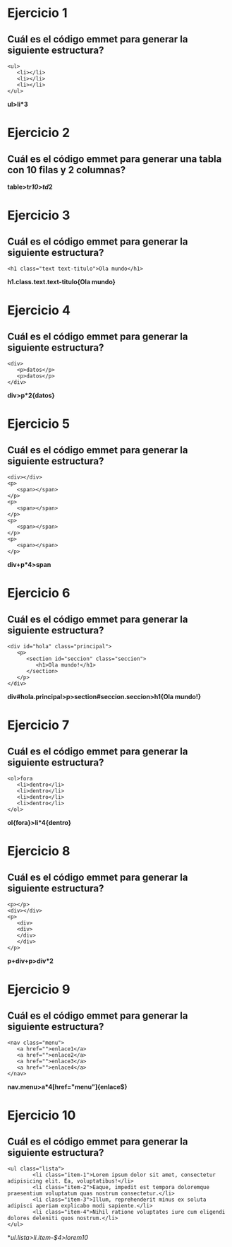 ﻿# Ejercicio 1
## Cuál es el código emmet para generar la siguiente estructura?
~~~
<ul>
   <li></li>
   <li></li>
   <li></li>
</ul>
~~~

**ul>li*3**


# Ejercicio 2
## Cuál es el código emmet para generar una tabla con 10 filas y 2 columnas?  
**table>tr*10>td*2**


# Ejercicio 3
## Cuál es el código emmet para generar la siguiente estructura?
~~~
<h1 class="text text-titulo">Ola mundo</h1>
~~~

**h1.class.text.text-titulo{Ola mundo}**


# Ejercicio 4
## Cuál es el código emmet para generar la siguiente estructura?
~~~
<div>
   <p>datos</p>
   <p>datos</p>
</div>
~~~

**div>p*2{datos}**


# Ejercicio 5
## Cuál es el código emmet para generar la siguiente estructura?
~~~
<div></div>
<p>
   <span></span>
</p>
<p>
   <span></span>
</p>
<p>
   <span></span>
</p>
<p>
   <span></span>
</p>
~~~

**div+p*4>span**


# Ejercicio 6
## Cuál es el código emmet para generar la siguiente estructura?
~~~
<div id="hola" class="principal">
   <p>
      <section id="seccion" class="seccion">
         <h1>Ola mundo!</h1>
      </section>
   </p>
</div>
~~~

**div#hola.principal>p>section#seccion.seccion>h1{Ola mundo!}**


# Ejercicio 7
## Cuál es el código emmet para generar la siguiente estructura?
~~~
<ol>fora
   <li>dentro</li>
   <li>dentro</li>
   <li>dentro</li>
   <li>dentro</li>
</ol>
~~~

**ol{fora}>li*4{dentro}**


# Ejercicio 8
## Cuál es el código emmet para generar la siguiente estructura?
~~~
<p></p>
<div></div>
<p>
   <div>
   <div>
   </div>
   </div>
</p>
~~~

**p+div+p>div*2**


# Ejercicio 9
## Cuál es el código emmet para generar la siguiente estructura?
~~~
<nav class="menu">
   <a href="">enlace1</a>
   <a href="">enlace2</a>
   <a href="">enlace3</a>
   <a href="">enlace4</a>
</nav>
~~~

**nav.menu>a*4[href="menu"]{enlace$}**


# Ejercicio 10
## Cuál es el código emmet para generar la siguiente estructura?
~~~
<ul class="lista">
        <li class="item-1">Lorem ipsum dolor sit amet, consectetur adipisicing elit. Ea, voluptatibus!</li>
        <li class="item-2">Eaque, impedit est tempora doloremque praesentium voluptatum quas nostrum consectetur.</li>
        <li class="item-3">Illum, reprehenderit minus ex soluta adipisci aperiam explicabo modi sapiente.</li>
        <li class="item-4">Nihil ratione voluptates iure cum eligendi dolores deleniti quos nostrum.</li>
</ul>
~~~

**ul.lista>li.item-$*4>lorem10**   